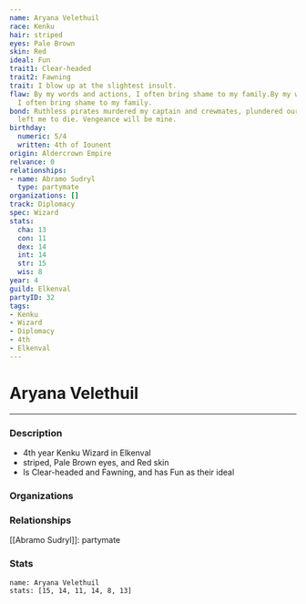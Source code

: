 ```yaml
---
name: Aryana Velethuil
race: Kenku
hair: striped
eyes: Pale Brown
skin: Red
ideal: Fun
trait1: Clear-headed
trait2: Fawning
trait: I blow up at the slightest insult.
flaw: By my words and actions, I often bring shame to my family.By my words and actions,
  I often bring shame to my family.
bond: Ruthless pirates murdered my captain and crewmates, plundered our ship, and
  left me to die. Vengeance will be mine.
birthday:
  numeric: 5/4
  written: 4th of Iounent
origin: Aldercrown Empire
relvance: 0
relationships:
- name: Abramo Sudryl
  type: partymate
organizations: []
track: Diplomacy
spec: Wizard
stats:
  cha: 13
  con: 11
  dex: 14
  int: 14
  str: 15
  wis: 8
year: 4
guild: Elkenval
partyID: 32
tags:
- Kenku
- Wizard
- Diplomacy
- 4th
- Elkenval
---
```

# Aryana Velethuil
---
### Description
- 4th year Kenku Wizard in Elkenval
- striped, Pale Brown eyes, and Red skin
- Is Clear-headed and Fawning, and has Fun as their ideal

### Organizations
### Relationships
[[Abramo Sudryl]]: partymate
### Stats
```statblock
name: Aryana Velethuil
stats: [15, 14, 11, 14, 8, 13]
```